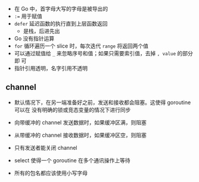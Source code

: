 - 在 Go 中，首字母大写的字母是被导出的
- `:=` 用于赋值
- `defer` 延迟函数的执行直到上层函数返回
  - 是栈，后进先出
- Go 没有指针运算
- `for` 循环遍历一个 slice 时，每次迭代 `range` 将返回两个值
- 可以通过赋值给 `_` 来忽略序号和值；如果只需要索引值，去掉 `, value` 的部分即
  可
- 指针引用透明，名字引用不透明

## channel

- 默认情况下，在另一端准备好之前，发送和接收都会阻塞。这使得 goroutine 可以在
  没有明确的锁或竞态变量的情况下进行同步

- 向带缓冲的 channel 发送数据时，如果缓冲区满，则阻塞
- 从带缓冲的 channel 接收数据时，如果缓冲区空，则阻塞

- 只有发送者能关闭 channel

- select 使得一个 goroutine 在多个通讯操作上等待

- 所有的包名都应该使用小写字母
